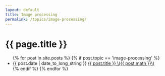 ```yaml
---
layout: default
title: Image processing
permalink: /topics/image-processing/
---
```


<h1>{{ page.title }}</h1>

<ul class="spaced_list">
  {% for post in site.posts %}
    {% if post.topic == 'image-processing' %}
      <li>
        {{ post.date | date_to_long_string }} <a href="{{ post.url }}">{{ post.title }} \({{ post.math }}\)</a>
      </li>
    {% endif %}
  {% endfor %}
</ul>
